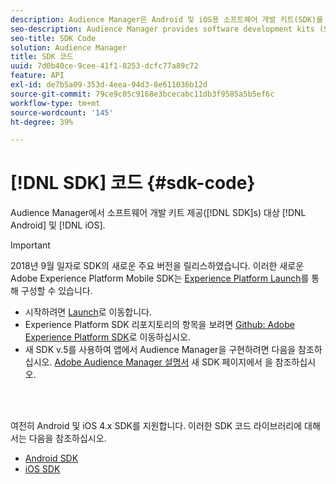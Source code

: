 ```yaml
---
description: Audience Manager은 Android 및 iOS용 소프트웨어 개발 키트(SDK)를 제공합니다.
seo-description: Audience Manager provides software development kits (SDKs) for Android and iOS.
seo-title: SDK Code
solution: Audience Manager
title: SDK 코드
uuid: 7d0b40ce-9cee-41f1-8253-dcfc77a89c72
feature: API
exl-id: de7b5a09-353d-4eea-94d3-8e611036b12d
source-git-commit: 79ce9c05c9168e3bcecabc11db3f9585a5b5ef6c
workflow-type: tm+mt
source-wordcount: '145'
ht-degree: 39%

---
```


# [!DNL SDK] 코드 {#sdk-code}

Audience Manager에서 소프트웨어 개발 키트 제공([!DNL SDK]s) 대상 [!DNL Android] 및 [!DNL iOS].

>[!IMPORTANT]
>
>2018년 9월 일자로 SDK의 새로운 주요 버전을 릴리스하였습니다. 이러한 새로운 Adobe Experience Platform Mobile SDK는 [Experience Platform Launch](https://www.adobe.com/experience-platform/launch.html)를 통해 구성할 수 있습니다.

* 시작하려면 [Launch](https://launch.adobe.com/)로 이동합니다.
* Experience Platform SDK 리포지토리의 항목을 보려면 [Github: Adobe Experience Platform SDK](https://github.com/Adobe-Marketing-Cloud/acp-sdks)로 이동하십시오.
* 새 SDK v.5를 사용하여 앱에서 Audience Manager을 구현하려면 다음을 참조하십시오. [Adobe Audience Manager 설명서](https://experienceleague.adobe.com/docs/experience-platform/destinations/catalog/data-management/aam-dil-extension.html?lang=en) 새 SDK 페이지에서 을 참조하십시오.

<br> 

여전히 Android 및 iOS 4.x SDK를 지원합니다. 이러한 SDK 코드 라이브러리에 대해서는 다음을 참조하십시오.

* [Android SDK](https://experienceleague.adobe.com/docs/mobile-services/android/overview.html)
* [iOS SDK](https://experienceleague.adobe.com/docs/mobile-services/ios/overview.html)
